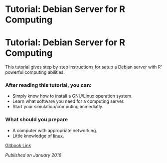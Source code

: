 # Tutorial: Debian Server for R Computing

# Tutorial: Debian Server for R Computing
This tutorial gives step by step instructions for setup a Debian server with R' powerful computing abilities. 

### After reading this tutorial, you can:
-   Simply know how to install a GNU/Linux operation system. 
-   Learn what software you need for a computing server.
-   Start your simulation/computing immediatly.

### What should you prepare
-   A computer with appropriate networking.
-   Little knowledge of [linux](https://www.debian.org/doc/manuals/debian-reference/ch01.en.html).

[Gitbook Link](https://www.gitbook.com/book/weihanglo/debian-server-for-r-computing)

*Published on January 2016*
